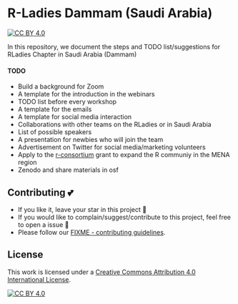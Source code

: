 # R-Ladies Dammam (Saudi Arabia)

[![CC BY 4.0][cc-by-shield]][cc-by]

In this repository, we document the steps and TODO list/suggestions for RLadies Chapter in Saudi Arabia (Dammam)

#### TODO
- Build a background for Zoom
- A template for the introduction in the webinars
- TODO list before every workshop
- A template for the emails
- A template for social media interaction
- Collaborations with other teams on the RLadies or in Saudi Arabia
- List of possible speakers
- A presentation for newbies who will join the team
- Advertisement on Twitter for social media/marketing volunteers
- Apply to the [r-consortium](https://www.r-consortium.org/projects/call-for-proposals) grant to expand the R communiy in the MENA region
- Zenodo and share materials in osf

## Contributing :two_hearts:
- If you like it, leave your star in this project :star2:
- If you would like to complain/suggest/contribute to this project, feel free to open a issue :heart_decoration:
- Please follow our [FIXME - contributing guidelines](https://github.com/Open-Science-Community-Saudi-Arabia/FIXME/blob/main/CONTRIBUTING.md). 

## License

This work is licensed under a
[Creative Commons Attribution 4.0 International License][cc-by].

[![CC BY 4.0][cc-by-image]][cc-by]

[cc-by]: http://creativecommons.org/licenses/by/4.0/
[cc-by-image]: https://i.creativecommons.org/l/by/4.0/88x31.png
[cc-by-shield]: https://img.shields.io/badge/License-CC%20BY%204.0-lightgrey.svg
